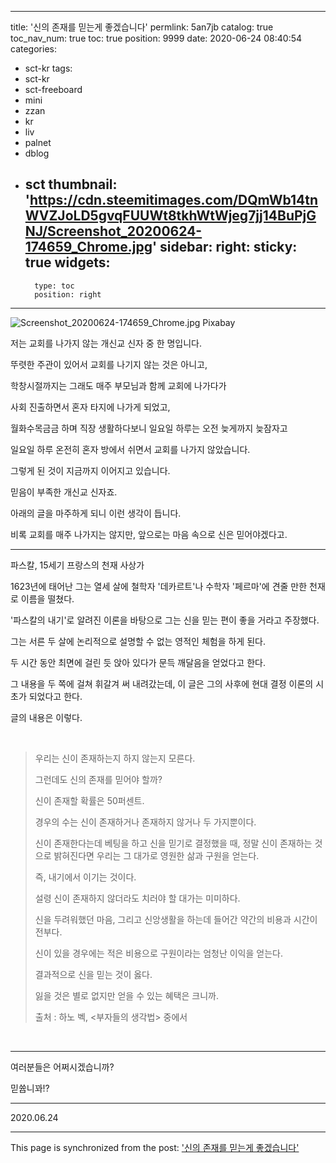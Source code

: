 
---
title: '신의 존재를 믿는게 좋겠습니다'
permlink: 5an7jb
catalog: true
toc_nav_num: true
toc: true
position: 9999
date: 2020-06-24 08:40:54
categories:
- sct-kr
tags:
- sct-kr
- sct-freeboard
- mini
- zzan
- kr
- liv
- palnet
- dblog
- sct
thumbnail: 'https://cdn.steemitimages.com/DQmWb14tnWVZJoLD5gvqFUUWt8tkhWtWjeg7jj14BuPjGNJ/Screenshot_20200624-174659_Chrome.jpg'
sidebar:
    right:
        sticky: true
widgets:
    -
        type: toc
        position: right
---


![Screenshot_20200624-174659_Chrome.jpg](https://cdn.steemitimages.com/DQmWb14tnWVZJoLD5gvqFUUWt8tkhWtWjeg7jj14BuPjGNJ/Screenshot_20200624-174659_Chrome.jpg)
Pixabay

저는 교회를 나가지 않는 개신교 신자 중 한 명입니다.

뚜렷한 주관이 있어서 교회를 나기지 않는 것은 아니고, 

학창시절까지는 그래도 매주 부모님과 함께 교회에 나가다가 

사회 진출하면서 혼자 타지에 나가게 되었고,  

월화수목금금 하며 직장 생활하다보니 일요일 하루는 오전 늦게까지 늦잠자고 

일요일 하루 온전히 혼자 방에서 쉬면서 교회를 나가지 않았습니다.

그렇게 된 것이 지금까지 이어지고 있습니다.

믿음이 부족한 개신교 신자죠.

아래의 글을 마주하게 되니 이런 생각이 듭니다.

비록 교회를 매주 나가지는 않지만, 앞으로는 마음 속으로 신은 믿어야겠다고. 

***

파스칼, 15세기 프랑스의 천재 사상가

1623년에 태어난 그는 열세 살에 철학자 '데카르트'나 수학자 '페르마'에 견줄 만한 천재로 이름을 떨쳤다.

'파스칼의 내기'로 알려진 이론을 바탕으로 그는 신을 믿는 편이 좋을 거라고 주장했다.

그는 서른 두 살에 논리적으로 설명할 수 없는 영적인 체험을 하게 된다.

두 시간 동안 최면에 걸린 듯 앉아 있다가 문득 깨달음을 얻었다고 한다.

그 내용을 두 쪽에 걸쳐 휘갈겨 써 내려갔는데, 이 글은 그의 사후에 현대 결정 이론의 시초가 되었다고 한다.

글의 내용은 이렇다.

<br>

>우리는 신이 존재하는지 하지 않는지 모른다.
>
>그런데도 신의 존재를 믿어야 할까?
>
>신이 존재할 확률은 50퍼센트.
>
>경우의 수는 신이 존재하거나 존재하지 않거나 두 가지뿐이다.
>
>신이 존재한다는데 베팅을 하고 신을 믿기로 결정했을 때, 정말 신이 존재하는 것으로 밝혀진다면 우리는 그 대가로 영원한 삶과 구원을 얻는다.
>
>즉, 내기에서 이기는 것이다.
>
>설령 신이 존재하지 않더라도 치러야 할 대가는 미미하다.
>
>신을 두려워했던 마음, 그리고 신앙생활을 하는데 들어간 약간의 비용과 시간이 전부다.
>
>신이 있을 경우에는 적은 비용으로 구원이라는 엄청난 이익을 얻는다.
>
>결과적으로 신을 믿는 것이 옳다.
>
>잃을 것은 별로 없지만 얻을 수 있는 혜택은 크니까.
>
>출처 : 하노 벡, <부자들의 생각법> 중에서

<br>

***

여러분들은 어쩌시겠습니까?

믿쓥니꽈!?

***

2020.06.24

- - -

This page is synchronized from the post: ['신의 존재를 믿는게 좋겠습니다'](https://steemit.com/@lucky2015/5an7jb)
